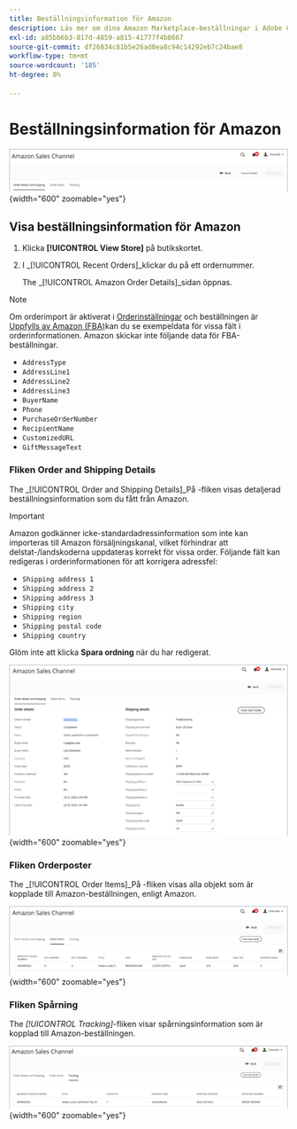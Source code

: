 ```yaml
---
title: Beställningsinformation för Amazon
description: Läs mer om dina Amazon Marketplace-beställningar i Adobe Commerce eller Magento Open Source Admin.
exl-id: a85bb6b3-817d-4859-a815-41777f4b8667
source-git-commit: df26834c81b5e26ad0ea8c94c14292eb7c24bae8
workflow-type: tm+mt
source-wordcount: '185'
ht-degree: 0%

---
```


# Beställningsinformation för Amazon

![Beställningsinformation för Amazon](assets/amazon-order-details-header.png){width="600" zoomable="yes"}

## Visa beställningsinformation för Amazon

1. Klicka **[!UICONTROL View Store]** på butikskortet.

1. I _[!UICONTROL Recent Orders]_klickar du på ett ordernummer.

   The _[!UICONTROL Amazon Order Details]_sidan öppnas.

>[!NOTE]
>
>Om orderimport är aktiverat i [Orderinställningar](./order-settings.md) och beställningen är [Uppfylls av Amazon (FBA)](./fulfilled-by.md)kan du se exempeldata för vissa fält i orderinformationen. Amazon skickar inte följande data för FBA-beställningar.
>
> - `AddressType`
> - `AddressLine1`
> - `AddressLine2`
> - `AddressLine3`
> - `BuyerName`
> - `Phone`
> - `PurchaseOrderNumber`
> - `RecipientName`
> - `CustomizedURL`
> - `GiftMessageText`


### Fliken Order and Shipping Details

The _[!UICONTROL Order and Shipping Details]_På -fliken visas detaljerad beställningsinformation som du fått från Amazon.

>[!IMPORTANT]
>
>Amazon godkänner icke-standardadressinformation som inte kan importeras till Amazon försäljningskanal, vilket förhindrar att delstat-/landskoderna uppdateras korrekt för vissa order. Följande fält kan redigeras i orderinformationen för att korrigera adressfel:
>
>- `Shipping address 1`
>- `Shipping address 2`
>- `Shipping address 3`
>- `Shipping city`
>- `Shipping region`
>- `Shipping postal code`
>- `Shipping country`
>
>Glöm inte att klicka **Spara ordning** när du har redigerat.

![Beställnings- och leveransinformation](assets/amazon-order-details.png){width="600" zoomable="yes"}

### Fliken Orderposter

The _[!UICONTROL Order Items]_På -fliken visas alla objekt som är kopplade till Amazon-beställningen, enligt Amazon.

![Orderartikelinformation](assets/amazon-order-item-details.png){width="600" zoomable="yes"}

### Fliken Spårning

The _[!UICONTROL Tracking]_-fliken visar spårningsinformation som är kopplad till Amazon-beställningen.

![Spårningsinformation](assets/amazon-order-tracking-details.png){width="600" zoomable="yes"}

